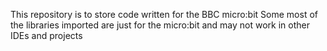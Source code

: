 This repository is to store code written for the BBC micro:bit
Some most of the libraries imported are just for the micro:bit and may not work in other IDEs and projects
